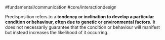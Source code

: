 #fundamental/communication #core/interactiondesign

Predisposition refers to a **tendency or inclination to develop a particular condition or behaviour, often due to genetic or environmental factors.** It does not necessarily guarantee that the condition or behaviour will manifest but instead increases the likelihood of it occurring.